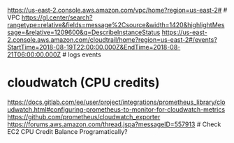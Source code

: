 https://us-east-2.console.aws.amazon.com/vpc/home?region=us-east-2# # VPC
https://gl.center/search?rangetype=relative&fields=message%2Csource&width=1420&highlightMessage=&relative=1209600&q=DescribeInstanceStatus
https://us-east-2.console.aws.amazon.com/cloudtrail/home?region=us-east-2#/events?StartTime=2018-08-19T22:00:00.000Z&EndTime=2018-08-21T06:00:00.000Z # logs events


# cloudwatch (CPU credits)
https://docs.gitlab.com/ee/user/project/integrations/prometheus_library/cloudwatch.html#configuring-prometheus-to-monitor-for-cloudwatch-metrics
https://github.com/prometheus/cloudwatch_exporter
https://forums.aws.amazon.com/thread.jspa?messageID=557913 # Check EC2 CPU Credit Balance Programatically?
